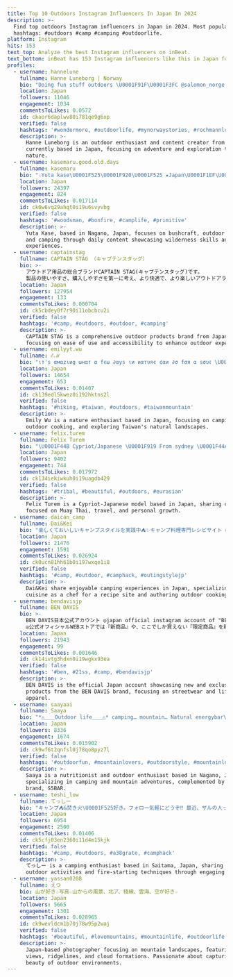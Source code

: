```yaml
---
title: Top 10 Outdoors Instagram Influencers In Japan In 2024
description: >-
  Find top outdoors Instagram influencers in Japan in 2024. Most popular
  hashtags: #outdoors #camp #camping #outdoorlife.
platform: Instagram
hits: 153
text_top: Analyze the best Instagram influencers on inBeat.
text_bottom: inBeat has 153 Instagram influencers like this in Japan for you to work with.
profiles:
  - username: hannelune
    fullname: Hanne Luneborg | Norway
    bio: "Doing fun stuff outdoors \U0001F91F\U0001F3FC @salomon_norge hanneluneborg@live.no"
    location: Japan
    followers: 11046
    engagement: 1034
    commentsToLikes: 0.0572
    id: ckaor6daplwv80i781qe9g6xp
    verified: false
    hashtags: '#wondermore, #outdoorlife, #mynorwaystories, #rochmannlua'
    description: >-
      Hanne Luneborg is an outdoor enthusiast and content creator from Norway,
      currently based in Japan, focusing on adventure and exploration themes in
      nature.
  - username: kasemaru.good.old.days
    fullname: kasemaru
    bio: "☆Yuta kase\U0001F525\U0001F920\U0001F525 ★Japan\U0001F1EF\U0001F1F5nagano Bushcraft\U0001F525Outdoors\U0001F525Survival ▪️Daily Outdoors & Bushcrafting!! #ブッシュクラフト#アウトドア #サバイバル#キャンプ#釣り"
    location: Japan
    followers: 24397
    engagement: 824
    commentsToLikes: 0.017114
    id: ck0w6vq29ahqt0i19u6svyvbg
    verified: false
    hashtags: '#woodsman, #bonfire, #camplife, #primitive'
    description: >-
      Yuta Kase, based in Nagano, Japan, focuses on bushcraft, outdoor survival,
      and camping through daily content showcasing wilderness skills and outdoor
      experiences.
  - username: captainstag
    fullname: CAPTAIN STAG （キャプテンスタッグ）
    bio: >-
      アウトドア用品の総合ブランドCAPTAIN STAG(キャプテンスタッグ)です。
      製品の使いやすさ、購入しやすさを第一に考え、より快適で、より楽しいアウトドアライフをサポートすべく、総合的な商品展開を目指しています。
    location: Japan
    followers: 127954
    engagement: 133
    commentsToLikes: 0.000704
    id: ck5cbdey0f7r90i11obcbcu2i
    verified: false
    hashtags: '#camp, #outdoors, #outdoor, #camping'
    description: >-
      CAPTAIN STAG is a comprehensive outdoor products brand from Japan,
      focusing on ease of use and accessibility to enhance outdoor experiences.
  - username: emilyyt.wu
    fullname: ℰℳ
    bio: "ιт'ѕ αмαzιиg ωнαт α fєω ∂αуѕ ιи иαтυяє ¢αи ∂σ fσя α ѕσυℓ \U0001F332\U0001F332\U0001F43A⛺️\U0001F332\U0001F332 秘境探索 | 戶外料理 | 野營露營 Camping lover | Nature addict \U0001F1F9\U0001F1FCTaiwan #如何讓台灣看起來很厲害 \U0001F48C合作請私小盒子"
    location: Japan
    followers: 14654
    engagement: 653
    commentsToLikes: 0.01407
    id: ck139edl5kwez0i192hktns2l
    verified: false
    hashtags: '#hiking, #taiwan, #outdoors, #taiwanmountain'
    description: >-
      Emily Wu is a nature enthusiast based in Japan, focusing on camping,
      outdoor cooking, and exploring Taiwan's natural landscapes.
  - username: felix.turem
    fullname: Felix Turem
    bio: "\U0001F44B Cypriot/Japanese \U0001F919 From sydney \U0001F44A Love muay thai \U0001F44C Travel for growth \U0001F449 Model for work ✌ Pursuit of happiness \U0001F4CD Palawan \U0001F3AC Reco modeling"
    location: Japan
    followers: 9402
    engagement: 744
    commentsToLikes: 0.017972
    id: ck134iekiwkuh0i19uagdb429
    verified: false
    hashtags: '#tribal, #beautiful, #outdoors, #eurasian'
    description: >-
      Felix Turem is a Cypriot-Japanese model based in Japan, sharing content
      focused on Muay Thai, travel, and personal growth.
  - username: daican_camp
    fullname: Dai&Kei
    bio: "楽しくておいしいキャンプスタイルを実践中⛺️✨キャンプ料理専門レシピサイト @sotorecipe にてシェフとして活動中\U0001F35A\U0001F356レシピ本『いつでも！どこでも！ワンバーナーレシピ』発売中 フーディーテーブルアンバサダー\U0001F37D @nature_tones ネイトン会No13"
    location: Japan
    followers: 21476
    engagement: 1591
    commentsToLikes: 0.026924
    id: ck0ucn81hh61b0i197wxqe1i8
    verified: false
    hashtags: '#camp, #outdoor, #camphack, #outingstylejp'
    description: >-
      Dai&Kei share enjoyable camping experiences in Japan, specializing in camp
      cuisine as a chef for a recipe site and authoring outdoor cooking guides.
  - username: bendavisjp
    fullname: BEN DAVIS
    bio: >-
      BEN DAVIS日本公式アカウント ◎japan official instagram account of "BEN DAVIS"
      ◎公式オフィシャルWEBストアでは『新商品』や、ここでしか買えない『限定商品』を販売しています
    location: Japan
    followers: 21943
    engagement: 99
    commentsToLikes: 0.001646
    id: ck14ivtg3hdxn0i19wgkx93ea
    verified: false
    hashtags: '#ben, #21ss, #camp, #bendavisjp'
    description: >-
      BEN DAVIS is the official Japan account showcasing new and exclusive
      products from the BEN DAVIS brand, focusing on streetwear and lifestyle
      apparel.
  - username: saayaai
    fullname: Saaya
    bio: "*△＿＿Outdoor life＿＿△* camping… mountain… Natural energybar\U0001F36B『@S5BAR 』 #nutritionist ………………Live in Nagano∮"
    location: Japan
    followers: 8336
    engagement: 1674
    commentsToLikes: 0.015902
    id: ck9wf6t2qnfsl0j78qo8pyz7l
    verified: false
    hashtags: '#outdoorfun, #mountainlovers, #outdoorstyle, #mountainlove'
    description: >-
      Saaya is a nutritionist and outdoor enthusiast based in Nagano, Japan,
      specializing in camping and mountain adventures, complemented by her
      brand, S5BAR.
  - username: teshi_low
    fullname: てっしー
    bio: "キャンプ⛺️&焚き火\U0001F525好き。フォロー気軽にどうぞ‼️ 最近、ザルの人って言われてます…笑 SAITAMA,JAPAN ・ ⬇︎CAMPICインタビュー⬇︎"
    location: Japan
    followers: 6954
    engagement: 2500
    commentsToLikes: 0.01406
    id: ck5cfj03en2360i11d4m15kjk
    verified: false
    hashtags: '#camp, #outdoors, #a38grate, #camphack'
    description: >-
      てっしー is a camping enthusiast based in Saitama, Japan, sharing insights on
      outdoor activities and fire-starting techniques through engaging content.
  - username: yassan0208
    fullname: えつ
    bio: 山が好き☆写真☆山からの風景、北ア、稜線、雲海、空が好き☆
    location: Japan
    followers: 5665
    engagement: 1301
    commentsToLikes: 0.028965
    id: ck9wevldcm1b70j78w95p2waj
    verified: false
    hashtags: '#beautiful, #lovemountains, #mountainlife, #outdoorlife'
    description: >-
      Japan-based photographer focusing on mountain landscapes, featuring scenic
      views, ridgelines, and cloud formations. Passionate about capturing the
      beauty of outdoor environments.
---
```


